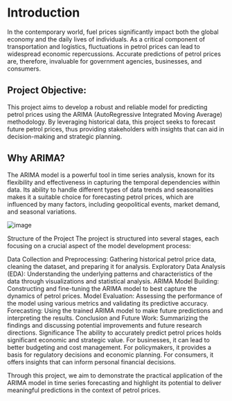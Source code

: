 # Introduction

In the contemporary world, fuel prices significantly impact both the global economy and the daily lives of individuals. As a critical component of transportation and logistics, fluctuations in petrol prices can lead to widespread economic repercussions. Accurate predictions of petrol prices are, therefore, invaluable for government agencies, businesses, and consumers.

## Project Objective:

This project aims to develop a robust and reliable model for predicting petrol prices using the ARIMA (AutoRegressive Integrated Moving Average) methodology. By leveraging historical data, this project seeks to forecast future petrol prices, thus providing stakeholders with insights that can aid in decision-making and strategic planning.

## Why ARIMA?

The ARIMA model is a powerful tool in time series analysis, known for its flexibility and effectiveness in capturing the temporal dependencies within data. Its ability to handle different types of data trends and seasonalities makes it a suitable choice for forecasting petrol prices, which are influenced by many factors, including geopolitical events, market demand, and seasonal variations.

![image](https://github.com/user-attachments/assets/b65a54a7-9667-4d09-9af9-e49e06dbe35e)


Structure of the Project
The project is structured into several stages, each focusing on a crucial aspect of the model development process:

Data Collection and Preprocessing: Gathering historical petrol price data, cleaning the dataset, and preparing it for analysis.
Exploratory Data Analysis (EDA): Understanding the underlying patterns and characteristics of the data through visualizations and statistical analysis.
ARIMA Model Building: Constructing and fine-tuning the ARIMA model to best capture the dynamics of petrol prices.
Model Evaluation: Assessing the performance of the model using various metrics and validating its predictive accuracy.
Forecasting: Using the trained ARIMA model to make future predictions and interpreting the results.
Conclusion and Future Work: Summarizing the findings and discussing potential improvements and future research directions.
Significance
The ability to accurately predict petrol prices holds significant economic and strategic value. For businesses, it can lead to better budgeting and cost management. For policymakers, it provides a basis for regulatory decisions and economic planning. For consumers, it offers insights that can inform personal financial decisions.

Through this project, we aim to demonstrate the practical application of the ARIMA model in time series forecasting and highlight its potential to deliver meaningful predictions in the context of petrol prices.
